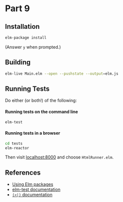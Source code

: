Part 9
======

## Installation

```bash
elm-package install
```

(Answer `y` when prompted.)


## Building

```bash
elm-live Main.elm --open --pushstate --output=elm.js
```

## Running Tests

Do either (or both!) of the following:

#### Running tests on the command line

```bash
elm-test
```

#### Running tests in a browser

```bash
cd tests
elm-reactor
```

Then visit [localhost:8000](http://localhost:8000) and choose `HtmlRunner.elm`.

## References

* [Using Elm packages](https://github.com/elm-lang/elm-package/blob/master/README.md#basic-usage)
* [elm-test documentation](http://package.elm-lang.org/packages/elm-community/elm-test/latest)
* [`(<|)` documentation](http://package.elm-lang.org/packages/elm-lang/core/latest/Basics#<|)
